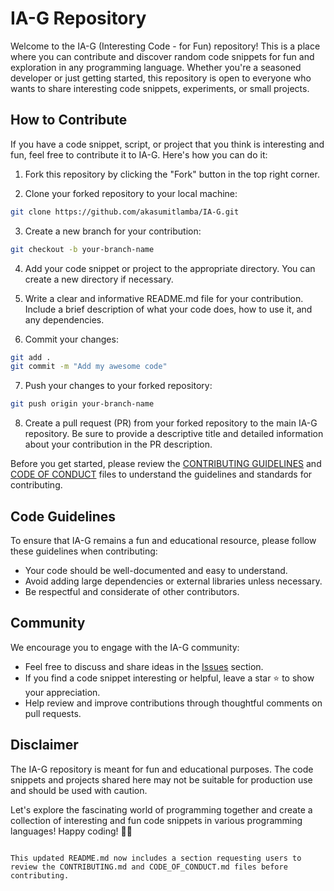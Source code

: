 # IA-G Repository

Welcome to the IA-G (Interesting Code - for Fun) repository! This is a place where you can contribute and discover random code snippets for fun and exploration in any programming language. Whether you're a seasoned developer or just getting started, this repository is open to everyone who wants to share interesting code snippets, experiments, or small projects.

## How to Contribute

If you have a code snippet, script, or project that you think is interesting and fun, feel free to contribute it to IA-G. Here's how you can do it:

1. Fork this repository by clicking the "Fork" button in the top right corner.

2. Clone your forked repository to your local machine:

```bash
git clone https://github.com/akasumitlamba/IA-G.git
```

3. Create a new branch for your contribution:

```bash
git checkout -b your-branch-name
```

4. Add your code snippet or project to the appropriate directory. You can create a new directory if necessary.

5. Write a clear and informative README.md file for your contribution. Include a brief description of what your code does, how to use it, and any dependencies.

6. Commit your changes:

```bash
git add .
git commit -m "Add my awesome code"
```

7. Push your changes to your forked repository:

```bash
git push origin your-branch-name
```

8. Create a pull request (PR) from your forked repository to the main IA-G repository. Be sure to provide a descriptive title and detailed information about your contribution in the PR description.

Before you get started, please review the [CONTRIBUTING GUIDELINES](contributing.md) and [CODE OF CONDUCT](CodeOfConduct.md) files to understand the guidelines and standards for contributing.

## Code Guidelines

To ensure that IA-G remains a fun and educational resource, please follow these guidelines when contributing:

- Your code should be well-documented and easy to understand.
- Avoid adding large dependencies or external libraries unless necessary.
- Be respectful and considerate of other contributors.

## Community

We encourage you to engage with the IA-G community:

- Feel free to discuss and share ideas in the [Issues](https://github.com/akasumitlamba/IA-G/issues) section.
- If you find a code snippet interesting or helpful, leave a star ⭐️ to show your appreciation.
- Help review and improve contributions through thoughtful comments on pull requests.

## Disclaimer

The IA-G repository is meant for fun and educational purposes. The code snippets and projects shared here may not be suitable for production use and should be used with caution.

Let's explore the fascinating world of programming together and create a collection of interesting and fun code snippets in various programming languages! Happy coding! 🚀✨
```

This updated README.md now includes a section requesting users to review the CONTRIBUTING.md and CODE_OF_CONDUCT.md files before contributing.
